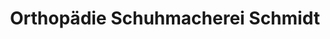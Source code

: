 ---
title: "Orthopädie Schuhmacherei Schmidt"
url: /sulzbach-rosenberg/orthopaedie-schuhmacherei-schmidt/
shop: Sanitätshaus
---
